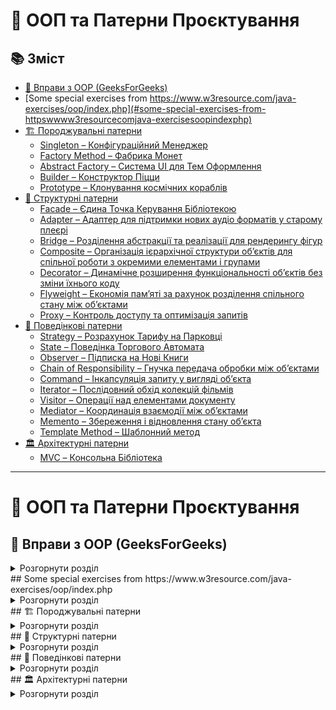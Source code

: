 # 🚀 ООП та Патерни Проєктування
## 📚 Зміст

- [🎯 Вправи з OOP (GeeksForGeeks)](#-вправи-з-oop-geeksforgeeks)
- [Some special exercises from https://www.w3resource.com/java-exercises/oop/index.php](#some-special-exercises-from-httpswwww3resourcecomjava-exercisesoopindexphp)
- [🏗 Породжувальні патерни](#-породжувальні-патерни)
   - [Singleton – Конфігураційний Менеджер](#singleton--конфігураційний-менеджер)
   - [Factory Method – Фабрика Монет](#factory-method--фабрика-монет)
   - [Abstract Factory – Система UI для Тем Оформлення](#abstract-factory--система-ui-для-тем-оформлення)
   - [Builder – Конструктор Піцци](#builder--конструктор-піцци)
   - [Prototype – Клонування космічних кораблів](#prototype--клонування-космічних-кораблів)
- [🧱 Структурні патерни](#-структурні-патерни)
   - [Facade – Єдина Точка Керування Бібліотекою](#facade--єдина-точка-керування-бібліотекою)
   - [Adapter – Адаптер для підтримки нових аудіо форматів у старому плеєрі](#adapter--адаптер-для-підтримки-нових-аудіо-форматів-у-старому-плеєрі)
   - [Bridge – Розділення абстракції та реалізації для рендерингу фігур](#bridge--розділення-абстракції-та-реалізації-для-рендерингу-фігур)
   - [Composite – Організація ієрархічної структури об’єктів для спільної роботи з окремими елементами і групами](#composite--організація-ієрархічної-структури-обєктів-для-спільної-роботи-з-окремими-елементами-і-групами)
   - [Decorator – Динамічне розширення функціональності об’єктів без зміни їхнього коду](#decorator--динамічне-розширення-функціональності-обєктів-без-зміни-їхнього-коду)
   - [Flyweight – Економія пам’яті за рахунок розділення спільного стану між об’єктами](#flyweight--економія-памяті-за-рахунок-розділення-спільного-стану-між-обєктами)
   - [Proxy – Контроль доступу та оптимізація запитів](#proxy--контроль-доступу-та-оптимізація-запитів)
- [🤝 Поведінкові патерни](#-поведінкові-патерни)
   - [Strategy – Розрахунок Тарифу на Парковці](#strategy--розрахунок-тарифу-на-парковці)
   - [State – Поведінка Торгового Автомата](#state--поведінка-торгового-автомата)
   - [Observer – Підписка на Нові Книги](#observer--підписка-на-нові-книги)
   - [Chain of Responsibility – Гнучка передача обробки між об’єктами](#chain-of-responsibility--гнучка-передача-обробки-між-обєктами)
   - [Command – Інкапсуляція запиту у вигляді об’єкта](#command--інкапсуляція-запиту-у-вигляді-обєкта)
   - [Iterator – Послідовний обхід колекцій фільмів](#iterator--послідовний-обхід-колекцій-фільмів)
   - [Visitor – Операції над елементами документу](#visitor--операції-над-елементами-документу)
   - [Mediator – Координація взаємодії між об’єктами](#mediator--координація-взаємодії-між-обєктами)
   - [Memento – Збереження і відновлення стану об’єкта](#memento--збереження-і-відновлення-стану-обєкта)
   - [Template Method – Шаблонний метод](#template-method--шаблонний-метод)
- [🏛 Архітектурні патерни](#-архітектурні-патерни)
   - [MVC – Консольна Бібліотека](#mvc--консольна-бібліотека)

---

# 🚀 ООП та Патерни Проєктування
## 🎯 Вправи з OOP (GeeksForGeeks)
<details>
## Some special exercises from https://www.geeksforgeeks.org/java/java-oop-exercises/ 
  <summary>Розгорнути розділ</summary>

1. Create a class MessagePrinter with a method printMessage(String name) which prints the message "hello <name>".
2. Create a class Calculator with the following methods:  
   calculateSum(int number1, int number2) to calculate the sum of two numbers.  
   calculateDifference(int number1, int number2) to calculate the difference between two numbers.
3. Create a class Employee with overloaded constructors to initialize employee details based on different combinations of arguments. Ensure the constructors support the creation of objects in various ways.
4. Create a class SeriesCalculator with a method calculateSum(int n) to calculate the sum of the first n numbers in the series 1 + 3 + 5 + 7 + .... Use the formula Sum = (n/2) * [2*a + (n-1)*d], where "a" is the first term and "d" is the common difference.
5. Create a class Biggest that contains a single-dimensional array as a data member and a method display() to find and display the largest element of the array.
6. Create a class Rectangle with attributes length and width, each defaulting to 1. The class should include set and get methods for both attributes, and a method to calculate the area of the rectangle.
7. Create a class Person with firstName and lastName as data members. Override the toString() method to return the full name of the person. Define constructors to take appropriate parameters.
8. Create a Student class with name, rollNo, and marks as attributes. Write a method to calculate the grade based on the marks and display the grade. Create multiple instances of the Student class and print their grades.
9. Write a program to accept three numbers and find the largest of the three using method overloading.
10. Write a program to accept a number and display its last digit in words using a method in a class.
11. Create a program that keeps track of the number of objects created and displays the count in a function called display().
12. Write a program to accept a student’s name and three marks. Calculate the total and average, and display the result using a class and object.
13. Create a class Car with attributes make, model, and year. The class should have a method displayDetails() that prints the details of the car. Include a constructor to initialize these attributes. Create an instance of the Car class and display its details.
14. Create a class BankAccount with members AcctNo, balance, and AcctType. Implement the following operations:
   - Deposit an amount of 10,000.
   - Withdraw an amount of 5,000.
   - Display account details.
15. Create a program to accept three numbers and find the largest and second largest numbers using object-oriented principles.
16. Write a program to store N elements in an array of integers. Display the elements, then accept a number to search for. Display whether the number is found using a linear search method within a class.
17. Create a class Employee with members empNo, name, department, and salary. In main, create a reference variable of type Employee, allocate memory for the Employee object using the new operator, and initialize the data members using command line arguments. Display the data members.
18. Create an Employee class with members empNo, name, department, and salary. Use a one-dimensional array of Employee objects (size 10) to read the data for 5 employees from command line arguments. Display the data and determine which employee has the highest salary.
19. Create a class called AlphabetChecker with a method checkVowelOrConsonant(char letter). The method should accept a character (alphabet) and determine if it is a vowel (a, e, i, o, u) or a consonant. The program should display an appropriate message based on the input letter. Ensure the method handles both uppercase and lowercase letters.
20. Create a class Book with data members Title, Author, Cost, and noOfBooks. Implement a function to display information about the book. Also:  
    Create 3 instances of the Book class and initialize the data members.  
    Accept a title and noOfBooks from the user. Check if the book exists and if sufficient copies are available. If so, calculate and display the total cost.
21. Create a class Employee with overloaded constructors to initialize employee details based on different combinations of arguments. Test method overloading in a class by creating methods with the same name but different parameter types, return types, or parameter orders, and identify which can coexist.
22. Create a class Store with attributes StoreID, StoreName, ProductList, and Revenue. Implement methods to add a product to the list, calculate total revenue, and display store information.
23. Write a program to perform matrix addition using classes and objects, and display the result.
24. Create an abstract class Shape with abstract methods calculateArea() and calculatePerimeter(). Then, implement two subclasses Rectangle and Circle. The Rectangle class should have attributes for length and width, and the Circle class should have an attribute for radius. Both subclasses should implement the abstract methods to calculate the area and perimeter. Write a program to create instances of both classes, set their attributes, and display their area and perimeter.
25. Create a class Customer with name, address, and phone as attributes. Implement polymorphism by overriding methods in a subclass VIPCustomer to apply discounts for VIP customers.

</details>
## Some special exercises from https://www.w3resource.com/java-exercises/oop/index.php
<details>
  <summary>Розгорнути розділ</summary>

1. Write a Java program to create a class called "BankAccount" with attributes for account number, account holder's name, and balance. Include methods for depositing and withdrawing money, as well as checking the balance. Create a subclass called "SavingsAccount" that adds an interest rate attribute and a method to apply interest.
2. Write a Java program to create a class called "Vehicle" with attributes for make, model, and year. Create subclasses "Car" and "Truck" that add specific attributes like trunk size for cars and payload capacity for trucks. Implement a method to display vehicle details in each subclass.
3. Write a Java program to create a class called "Customer" with attributes for name, email, and purchase history. Implement methods to add purchases to the history and calculate total expenditure. Create a subclass "LoyalCustomer" that adds a discount rate attribute and a method to apply the discount.
4. Write a Java program to create a class called "Course" with attributes for course name, instructor, and credits. Create a subclass "OnlineCourse" that adds attributes for platform and duration. Implement methods to display course details and check if the course is eligible for a certificate based on duration.
5.  Write a Java program to create a class called "ElectronicsProduct" with attributes for product ID, name, and price. Implement methods to apply a discount and calculate the final price. Create a subclass " WashingMachine" that adds a warranty period attribute and a method to extend the warranty.
6. Write a Java program to create a class called "Building" with attributes for address, number of floors, and total area. Create subclasses "ResidentialBuilding" and "CommercialBuilding" that add specific attributes like number of apartments for residential and office space for commercial buildings. Implement a method to calculate the total rent for each subclass.
7. Write a Java program to create a class called "Event" with attributes for event name, date, and location. Create subclasses "Seminar" and "MusicalPerformance" that add specific attributes like number of speakers for seminars and performer list for concerts. Implement methods to display event details and check for conflicts in the event schedule.
8. Write a Java program to create a class called "CustomerOrder" with attributes for order ID, customer, and order date. Create a subclass "OnlineOrder" that adds attributes for delivery address and tracking number. Implement methods to calculate delivery time based on the address and update the tracking status.
9. Write a Java program to create a class called "Reservation" with attributes for reservation ID, customer name, and date. Create subclasses "ResortReservation" and "RailwayReservation" that add specific attributes like room number for hotels and seat number for flights. Implement methods to check reservation status and modify reservation details.
10. Write a Java program to create a class called "Pet" with attributes for name, species, and age. Create subclasses "Dog" and "Bird" that add specific attributes like favorite toy for dogs and wing span for birds. Implement methods to display pet details and calculate the pet's age in human years.
11. Write a Java program to create a class called "GymMembership" with attributes for member name, membership type, and duration. Create a subclass "PremiumMembership" that adds attributes for personal trainer availability and spa access. Implement methods to calculate membership fees and check for special offers based on membership type.

# Патерни Проєктування (OOD)

---

</details>
## 🏗 Породжувальні патерни
<details>
  <summary>Розгорнути розділ</summary>

---

### Singleton – Конфігураційний Менеджер

#### Завдання
Реалізуй клас `ConfigurationManager`, який:
1. Зберігає конфіг-параметри в `Map<String, String>`
2. Дозволяє зчитувати та змінювати параметри
3. Повинен мати лише один екземпляр (Singleton) у всій програмі
4. Гарантує централізовану конфігурацію, що не дублюється

#### Питання для рефлексії
1. Коли в реальних програмах використовується Singleton?
2. Чи має цей підхід мінуси у тестуванні або багатопоточності?
3. Чим він кращий за static-методи?
4. Яка UML-структура цього патерну?
5. У яких ситуаціях Singleton може нашкодити?



### Factory Method – Фабрика Монет

#### Завдання
1. Створи інтерфейс `Coin`
2. Створи реалізації:
   - `Penny`
   - `Nickel`
   - `Dime`
   - `Quarter`
3. Створи `CoinFactory`, яка приймає номінал і повертає відповідну монету
4. Клієнт не повинен знати, який клас створюється
5. Це дозволяє легко додавати нові монети

#### Питання для рефлексії
1. У чому перевага Factory над прямим викликом `new`?
2. Як виглядає UML-структура цього патерну?
3. Чи легко масштабувати таку фабрику?
4. Коли Factory Method не варто використовувати?



### Abstract Factory – Система UI для Тем Оформлення

#### Завдання
Створи програму, яка підтримує декілька стилів оформлення інтерфейсу (наприклад: Windows, MacOS, Italy).  
Кожний стиль повинен мати **сімейство компонентів** (кнопка, чекбокс), які виглядають відповідно до обраної теми.

#### Кроки виконання
1. Створи інтерфейси для продуктів:
   - `Button` (метод `render()` – відображення кнопки)
   - `Checkbox` (метод `render()` – відображення чекбоксу)
2. Створи реалізації продуктів для кожної теми оформлення:
   - **Windows**: `WindowsButton`, `WindowsCheckbox`
   - **MacOS**: `MacButton`, `MacCheckbox`
   - **Italy**: `ItalyButton`, `ItalyCheckbox` (унікальний стиль)
3. Створи **абстрактну фабрику** `GUIFactory` з методами:
   - `Button createButton()`
   - `Checkbox createCheckbox()`
4. Створи **конкретні фабрики** для кожної теми:
   - `WindowsFactory`
   - `MacFactory`
   - `ItalyFactory`
5. Створи клас `Application`, який приймає `GUIFactory`, створює елементи і відображає їх через `renderUI()`.
6. Реалізуй вибір теми оформлення через консоль (`Scanner`).



### Builder – Конструктор Піцци

#### Завдання
Реалізуй систему для створення піци з різними інгредієнтами та параметрами, використовуючи патерн Builder.

#### Кроки виконання
1. Створи клас `Pizza`, який має такі поля:
   - `size` (наприклад, маленька, середня, велика)
   - `cheese` (boolean — чи є сир)
   - `pepperoni` (boolean)
   - `bacon` (boolean)
   - інші інгредієнти на вибір
2. Створи інтерфейс `PizzaBuilder` з методами для встановлення кожного параметра, наприклад:
   - `PizzaBuilder setSize(String size)`
   - `PizzaBuilder addCheese()`
   - `PizzaBuilder addPepperoni()`
   - `PizzaBuilder addBacon()`
   - `Pizza build()` — повертає готову піцу
3. Створи конкретного билдера `ConcretePizzaBuilder`, який реалізує `PizzaBuilder` і зберігає внутрішній об’єкт `Pizza`, який поступово збирається
4. Створи клас `Director`, який має методи для створення стандартних варіантів піци (наприклад, `buildVegetarianPizza()`, `buildMeatLoversPizza()`) використовуючи билдера
5. У клієнтському коді використай `Director` і `ConcretePizzaBuilder` для створення різних піц

#### Питання для рефлексії
1. Чому Builder краще, ніж конструктор з великою кількістю параметрів?
2. Як можна змінити внутрішню реалізацію будівельника, не змінюючи клієнтський код?
3. Яка UML-структура патерну Builder?
4. В яких випадках застосування Builder – зайве ускладнення?

### Prototype – Клонування космічних кораблів

#### Завдання
Реалізуй систему для створення та клонування різних типів космічних кораблів, використовуючи патерн Prototype.  
Мета – навчитися працювати з конструктором копіювання у базовому класі та підкласах, а також забезпечити повне незалежне клонування (deep copy при необхідності).

#### Кроки виконання
1. Створи абстрактний клас `SpaceShip`, який має такі поля:
   - `name` (String — назва корабля)
   - `speed` (int — максимальна швидкість у км/с)
   - `fuelCapacity` (int — ємність бака з паливом)
   - `color` (String — колір корпусу)
   - абстрактний метод `SpaceShip clone()`
   - конструктор копіювання `SpaceShip(SpaceShip target)` для копіювання даних з іншого об’єкта
2. Створи підклас `BattleShip`, який додатково має:
   - `weaponCount` (int — кількість гармат)
   - `shieldStrength` (int — міцність щита)
   - конструктор копіювання `BattleShip(BattleShip target)`
   - перевизначений метод `clone()`, який повертає `new BattleShip(this)`
3. Створи підклас `CargoShip`, який додатково має:
   - `cargoCapacity` (int — вантажопідйомність у тоннах)
   - `hasRefrigeration` (boolean — наявність холодильних камер)
   - конструктор копіювання `CargoShip(CargoShip target)`
   - перевизначений метод `clone()`, який повертає `new CargoShip(this)`
4. Створи клас `FleetRegistry`, який:
   - зберігає набір базових кораблів-прототипів у `Map<String, SpaceShip>`
   - має метод `SpaceShip get(String key)`, який повертає клон потрібного корабля
5. У клієнтському коді (`Application`):
   - створи базові об’єкти `BattleShip` та `CargoShip` і додай їх у `FleetRegistry`
   - створи кілька клонів з реєстру, зміни їм характеристики
   - переконайся, що зміни у клонах не впливають на оригінали

#### Питання для рефлексії
1. Навіщо Prototype з конструктором копіювання, якщо можна створити новий об’єкт через `new`?
2. Як зміниться реалізація, якщо у кораблів з’явиться складний об’єкт (наприклад, `Engine`), який теж потрібно клонувати?
3. Чому метод `clone()` у підкласах повертає конкретний тип, а не `SpaceShip`?
4. Як перевірити, що зміни у клонах не впливають на оригінали?
5. Яка UML-структура патерну Prototype?

---

</details>
## 🧱 Структурні патерни
<details>
  <summary>Розгорнути розділ</summary>

---

### Facade – Єдина Точка Керування Бібліотекою

#### Завдання
Реалізуй клас `LibraryFacade`, який:
- Знаходить книгу
- Бронює її
- Сповіщає користувача

Використовуй підсистеми:
- `BookInventory`
- `ReservationService`
- `NotificationService`

Клієнт взаємодіє лише з `LibraryFacade`, який приховує складність.

#### Питання для рефлексії
1. Чим Facade відрізняється від Controller?
2. Яка UML-структура патерну Facade?
3. У яких випадках його використання корисне?
4. Коли цей підхід додає зайву складність?

### Adapter – Адаптер для підтримки нових аудіо форматів у старому плеєрі

#### Завдання
Реалізуй систему, яка дозволить старому аудіо плеєру відтворювати різні формати аудіо файлів (MP3, VLC, MP4), використовуючи патерн Adapter.

#### Кроки виконання
1. Створи інтерфейс `AudioPlayer` з методом:
   - `void play(String audioType, String fileName)` — `audioType` — тип аудіо формату, який передається у вигляді рядка, наприклад: `"mp3"`, `"vlc"`, `"mp4"`.
2. Реалізуй клас `OldAudioPlayer`, який підтримує лише формат `"mp3"`:
   - Якщо метод `play` отримує `"mp3"`, він відтворює файл.
   - Для інших форматів виводить повідомлення, що формат не підтримується.
3. Створи інтерфейс `AdvancedAudioPlayer` з методами:
   - `void playVlc(String fileName)`
   - `void playMp4(String fileName)`
4. Реалізуй класи `VlcPlayer` і `Mp4Player`, які реалізують `AdvancedAudioPlayer` і відтворюють відповідні формати.
5. Створи клас `AudioPlayerAdapter`, який реалізує інтерфейс `AudioPlayer`:
   - В залежності від `audioType` у методі `play` викликає відповідний метод класів `VlcPlayer` або `Mp4Player`.
6. Змініть `OldAudioPlayer`, щоб при отриманні форматів `"vlc"` або `"mp4"` він використовував `AudioPlayerAdapter` для відтворення цих файлів.
7. У клієнтському коді продемонструй, як `OldAudioPlayer` відтворює файли форматів `"mp3"`, `"vlc"` і `"mp4"`.

#### Питання для рефлексії
1. Чому старий плеєр не підтримує нові формати без використання адаптера?
2. Як Adapter допомагає зберегти існуючий код плеєра незмінним?
3. Які переваги використання рядка `audioType` для визначення формату?
4. Чи можна додати підтримку інших форматів без зміни клієнтського коду?
5. Які альтернативи патерну Adapter у подібних ситуаціях?

### Bridge – Розділення абстракції та реалізації для рендерингу фігур

#### Завдання
Реалізуй систему для відображення геометричних фігур (наприклад, коло та квадрат), яка дозволяє змінювати спосіб рендерингу (2D або 3D) без зміни коду самих фігур, використовуючи патерн Bridge.

#### Кроки виконання
1. Створи інтерфейс `Renderer` з методами:
   - `void renderCircle(float radius)`
   - `void renderSquare(float side)`

2. Реалізуй два класи, які реалізують `Renderer`:
   - `TwoDRenderer` — відображає фігури у 2D стилі (виводить повідомлення з даними фігури та інформацією, що це 2D рендер).
   - `ThreeDRenderer` — відображає фігури у 3D стилі.

3. Створи абстрактний клас `Shape`, який зберігатиме посилання на об’єкт `Renderer` і матиме метод:
   - `abstract void draw()` — відображає фігуру за допомогою наданого рендерера.

4. Реалізуй два класи-форми, що наслідують `Shape`:
   - `Circle` — зберігає радіус та реалізує метод `draw()`.
   - `Square` — зберігає довжину сторони та реалізує метод `draw()`.

5. У клієнтському коді продемонструй:
   - Створення фігур з 2D рендерером та 3D рендерером.
   - Виклик методу `draw()` для кожної фігури, показуючи, що рендер можна змінювати незалежно від класу фігури.

#### Питання для рефлексії
1. Як патерн Bridge дозволяє змінювати спосіб рендерингу без зміни коду класів фігур?
2. Чим Bridge відрізняється від Adapter у цьому випадку?
3. Які переваги використання інтерфейсу `Renderer`?
4. Чи можна додати новий тип фігури або рендерера без зміни існуючого коду?
5. У яких ще сферах можна використати патерн Bridge?

### Composite – Організація ієрархічної структури об’єктів для спільної роботи з окремими елементами і групами

#### Завдання
Реалізуй систему, яка дозволяє працювати зі складними ієрархіями об’єктів, де окремі елементи (листя) і групи елементів (композити) мають однаковий інтерфейс і можуть оброблятися однаково, використовуючи патерн Composite.

#### Кроки виконання
1. Створи інтерфейс `Component` з методами:
   - `void showDetails()` — виводить інформацію про компонент.
   - Можна додати інші методи, які логічні для об’єктів і груп (наприклад, `getPrice()`, `add(Component c)`, `remove(Component c)` для композитів).

2. Реалізуй клас `Leaf`, який представляє простий елемент:
   - Має своє унікальне ім’я або властивості.
   - Реалізує методи інтерфейсу `Component`.

3. Реалізуй клас `Composite`, який представляє групу компонентів:
   - Має колекцію `List<Component>`.
   - Реалізує методи додавання, видалення ітерації по підкомпонентах.
   - Метод `showDetails()` виводить інформацію про себе і рекурсивно викликає `showDetails()` для всіх дочірніх компонентів.

4. У клієнтському коді створюй складну ієрархію:
   - Створи окремі листя (наприклад, товари).
   - Створи композити (наприклад, категорії товарів), які можуть містити листя або інші композити.
   - Використовуй єдиний інтерфейс для обходу всієї структури і виводу інформації.

#### Питання для рефлексії
1. Яку проблему допомагає вирішити патерн Composite?
2. Як патерн дозволяє працювати однаково з окремими об’єктами і групами об’єктів?
3. Які переваги надає використання єдиного інтерфейсу для листя і композитів?
4. Чи можна додати нові типи компонентів без зміни клієнтського коду?
5. У яких сферах або проєктах Composite буде особливо корисним?

### Decorator – Динамічне розширення функціональності об’єктів без зміни їхнього коду

#### Завдання
Реалізуй систему обробки текстових повідомлень для чату, де базове повідомлення можна доповнювати різними поведінками (наприклад, форматування, маркування часу, фільтрація) без зміни початкового класу. Використай патерн Decorator, щоб мати можливість динамічно комбінувати декоратори та застосовувати їх у довільному порядку.

#### Кроки виконання
1. Створи інтерфейс `Message` з методом:
   - `String getContent()` — повертає поточний вміст повідомлення.

2. Реалізуй клас `PlainMessage`, який представляє базове повідомлення:
   - Приймає текст у конструкторі.
   - Повертає текст без змін у `getContent()`.

3. Створи абстрактний клас `MessageDecorator`, який реалізує `Message`:
   - Містить посилання на інший об’єкт `Message` (який декорується).
   - Делегує виклик `getContent()` вкладеному об’єкту.
   - Слугує базою для конкретних декораторів.

4. Реалізуй щонайменше три конкретні декоратори:
   - `TimestampDecorator` — додає на початок рядка позначку часу у форматі `YYYY-MM-DDTHH:mm:ss` і пробіл перед оригінальним текстом.
   - `UppercaseDecorator` — перетворює вміст повідомлення у верхній регістр.
   - `CensorVowelsDecorator` — замінює всі голосні літери (`a, e, i, o, u, A, E, I, O, U`, а також `а, е, є, и, і, ї, о, у, ю, я, А, Е, Є, И, І, Ї, О, У, Ю, Я`) на символ `'*'`.

5. Перевір комбінації декораторів у клієнтському коді:
   - Створи базове повідомлення з текстом, наприклад: `Hello, Decorator!`.
   - Застосуй декоратори в різному порядку та виведи результати:
      - Лише `PlainMessage` → очікується оригінальний текст.
      - `UppercaseDecorator(PlainMessage)` → текст у верхньому регістрі.
      - `CensorVowelsDecorator(PlainMessage)` → замінені голосні.
      - `TimestampDecorator(CensorVowelsDecorator(UppercaseDecorator(PlainMessage)))` → ілюстрація роботи ланцюжка (порядок має впливати на результат).

6. Додай клас `Demo` (клієнтський код):
   - Створює кілька варіацій ланцюжків декораторів.
   - Виводить у консоль результати кожної варіації з підписами, щоб було видно відмінності між порядком застосування декораторів.

7. Забезпеч тестованість:
   - Для кожного декоратора наведи по 1–2 приклади вхідних рядків і очікуваних результатів (можна у вигляді коментарів або простих перевірок у `main`).
   - Переконайся, що декоратори не змінюють стан базового `PlainMessage`, а працюють лише з результатом `getContent()` вкладеного об’єкта.

#### Питання для рефлексії
1. Яку проблему вирішує патерн Decorator у порівнянні з наслідуванням?
2. Чому порядок застосування декораторів має значення та як це впливає на кінцевий результат?
3. Як за допомогою абстрактного декоратора спрощується додавання нових видів обробки?
4. Чим небезпечне надмірне ускладнення ланцюжків декораторів і як його уникнути?
5. Які ще декоратори можна додати до цієї системи (наприклад, обрізання пробілів, додавання підпису користувача, екранування спецсимволів) і як їх комбінувати?

### Flyweight – Економія пам’яті за рахунок розділення спільного стану між об’єктами

#### Завдання
Реалізуй систему відображення дерев у 2D-грі, де кожне дерево має унікальні координати, висоту та сезон, але всі дерева одного типу (наприклад, «дуб», «сосна») ділять між собою однакові важкі дані — текстуру та модель. Використай патерн Flyweight, щоб уникнути дублювання важкої інформації та зменшити використання пам’яті.

#### Кроки виконання
1. Створи інтерфейс `TreeType` з методом:
   - `void draw(int x, int y, String season)` — малює дерево на заданих координатах з урахуванням сезону.

2. Реалізуй клас `ConcreteTreeType`, який представляє тип дерева:
   - Зберігає **intrinsic** стан: текстуру (`texture`) та модель (`model`).
   - Ініціалізується через конструктор.
   - У методі `draw(...)` використовує intrinsic-дані та параметри з виклику (extrinsic).

3. Створи клас `TreeFactory` (фабрика flyweight-об’єктів):
   - Містить мапу для зберігання створених `ConcreteTreeType` (ключ — комбінація текстури та моделі).
   - Метод `getTreeType(String texture, String model)`:
      - Якщо об’єкт з таким ключем уже є в мапі — повертає його.
      - Якщо ні — створює новий `ConcreteTreeType`, зберігає в мапі та повертає.

4. Створи клас `Tree`:
   - Зберігає **extrinsic** стан: координати (`x`, `y`), сезон (`season`).
   - Має посилання на об’єкт `TreeType` (агрегація).
   - Метод `draw()` викликає метод `draw(...)` у свого `TreeType`, передаючи extrinsic.

5. Створи клас `Forest` (ліс):
   - Містить список дерев (`List<Tree>`).
   - Метод `plantTree(int x, int y, String season, String texture, String model)`:
      - Використовує `TreeFactory` для отримання `TreeType`.
      - Створює новий `Tree` з extrinsic станом і додає в список.
   - Метод `draw()` проходить по списку дерев і викликає `draw()` для кожного.

6. Додай клас `Demo` (клієнтський код):
   - Створює об’єкт `Forest`.
   - Засаджує його великою кількістю дерев, використовуючи повторювані типи (`texture` + `model`).
   - Виводить у консоль кількість створених унікальних `TreeType` та кількість посаджених дерев.
   - Для наочності можеш вивести хеш-коди або інші ідентифікатори flyweight-об’єктів, щоб підтвердити їх повторне використання.

7. Перевір тестовий сценарій:
   - Посади, наприклад, 1 000 000 дерев, але з 3-ма унікальними типами.
   - Переконайся, що кількість об’єктів `TreeType` у фабриці дорівнює 3.
   - Заміряй використання пам’яті до і після (опціонально).

#### Питання для рефлексії
1. Що таке intrinsic та extrinsic стан і як вони розподілені в цій системі?
2. Чому клієнт (`Tree`) зберігає посилання на flyweight, а не сам intrinsic стан?
3. Як фабрика допомагає уникнути дублювання даних і яка її роль у життєвому циклі flyweight-об’єктів?
4. Чому у Flyweight частіше використовується агрегація, а не композиція між клієнтом та flyweight-об’єктом?
5. Які ще приклади з життя або інших програм можна реалізувати через Flyweight (наприклад, відображення символів у текстовому редакторі, кэшування іконок у UI)?

### Proxy – Контроль доступу та оптимізація запитів

#### Завдання
Реалізуй систему завантаження документів у компанії. Уяви, що документи зберігаються у важкому віддаленому сховищі (наприклад, хмарний сервіс).  
Необхідно створити проксі, який:
- кешує вже завантажені документи;
- контролює права доступу (наприклад, лише менеджери можуть переглядати конфіденційні документи).

#### Кроки виконання
1. Створи інтерфейс `DocumentService` з методами:
   - `Document getDocument(String docId)` — повертає документ за його ідентифікатором.
   - `List<String> listDocuments()` — повертає список ідентифікаторів доступних документів.

2. Реалізуй клас `RemoteDocumentService`:
   - Імітує віддалений доступ до документів (можеш зробити затримку через `Thread.sleep()` для наочності).
   - Зберігає документи в `Map<String, Document>`.
   - Реалізує методи з інтерфейсу.

3. Створи клас `Document`:
   - Містить поля `id`, `title`, `content`.
   - Перевизнач метод `toString()`, щоб зручно відображати документ.

4. Реалізуй клас `DocumentProxy` (проксі):
   - Має посилання на `RemoteDocumentService`.
   - Зберігає кеш документів у `Map<String, Document>`.
   - При виклику `getDocument()`:
      - якщо документ є у кеші → повертає його з кеша;
      - якщо ні → завантажує з віддаленого сервісу, кладе у кеш і повертає.
   - Додай просту перевірку доступу:  
     якщо `role` користувача = `"manager"` → доступ до всіх документів;  
     якщо `"employee"` → доступ лише до публічних документів (наприклад, id починається з `"pub_"`).

5. Створи клас `ClientApp`:
   - Має метод `run(String role)`, який:
      - створює `DocumentProxy` з переданою роллю;
      - виводить список документів;
      - намагається завантажити кілька документів (один публічний і один конфіденційний);
      - викликає повторне завантаження того ж документа, щоб показати роботу кешу.

6. Створи клас `Demo`:
   - Запусти сценарій для ролей `"manager"` і `"employee"`.
   - Порівняй поведінку (для менеджера має показати всі документи, для працівника — обмеження доступу).
   - Переконайся, що повторне відкриття документа бере його з кеша.

#### Питання для рефлексії
1. У чому різниця між **Proxy** та **Decorator**? Чому тут використовується саме Proxy?
2. Які задачі виконує проксі у твоєму прикладі (оптимізація, контроль доступу)?
3. Чому ми кешуємо документи саме у проксі, а не у віддаленому сервісі?
4. Які ще реальні приклади можна реалізувати через Proxy (наприклад, віртуальна завантажка картинок у браузері, перевірка доступу до файлів у файловій системі)?
5. Як можна розширити приклад, щоб підтримати більше ролей або політику очищення кешу?

---

</details>
## 🤝 Поведінкові патерни
<details>
  <summary>Розгорнути розділ</summary>

---

### Strategy – Розрахунок Тарифу на Парковці

#### Завдання
1. Реалізуй інтерфейс `FareStrategy`
2. Створи реалізації:
   - `BaseFareStrategy` – 10₴/год
   - `WeekendFareStrategy` – 15₴/год
3. Реалізуй клас `FareCalculator`, який приймає стратегію та рахує ціну
4. Дозволь змінювати стратегію "на льоту"

#### Питання для рефлексії
1. Чому Strategy краще, ніж if-else?
2. Як би ти додав нову стратегію?
3. Яка UML-структура Strategy?
4. Коли цей патерн – зайве ускладнення?



### State – Поведінка Торгового Автомата

#### Завдання
1. Створи інтерфейс `VendingMachineState`:
   - `insertCoin()`
   - `selectItem()`
2. Створи класи станів:
   - `IdleState`
   - `HasMoneyState`
   - `DispensingState`
3. Клас `VendingMachine` тримає поточний стан і делегує виклики

#### Питання для рефлексії
1. Чим State відрізняється від Strategy?
2. Як виглядає UML-подання цього патерну?
3. Коли цей патерн буде надто складним?
4. Чи можна реалізувати через `switch` або `enum`?



### Observer – Підписка на Нові Книги

#### Завдання
1. Створи інтерфейс `Observer` (наприклад, `LibraryUser`)
2. Створи клас `BookPublisher`, який:
   - Зберігає список підписників
   - Сповіщає їх про нові книги
3. Користувачі можуть підписуватися/відписуватись
4. При появі нової книги всі отримують повідомлення

#### Питання для рефлексії
1. Як виглядає UML-структура патерну Observer?
2. Де він використовується у реальних фреймворках (JavaFX, Spring)?
3. Переваги та недоліки?
4. Коли краще не використовувати Observer?

### Chain of Responsibility – Гнучка передача обробки між об’єктами

#### Завдання
Реалізуй систему перевірки замовлення в інтернет-магазині.  
Уяви, що перед відправкою замовлення потрібно пройти кілька перевірок:
- чи зареєстрований користувач;
- чи є достатньо товарів на складі;
- чи сплачено замовлення;
- чи не перевищено ліміт вартості для безкоштовної доставки.

Кожна перевірка має виконуватися у власному обробнику, а ланцюжок обробників формується динамічно.  
Використай патерн **Chain of Responsibility**, щоб можна було легко додавати або прибирати перевірки без зміни клієнтського коду.

#### Кроки виконання
1. Створи клас `Order` з полями:
   - `String userId`
   - `boolean isPaid`
   - `int quantity`
   - `double totalPrice`
   - конструктор і гетери.

2. Створи абстрактний клас `OrderHandler`:
   - Містить посилання на наступний обробник (`next`).
   - Метод `setNext(OrderHandler next)` для побудови ланцюга.
   - Метод `handle(Order order)`:
      - Виконує перевірку (реалізується в нащадках).
      - Якщо перевірка пройдена і є наступний обробник → передає обробку далі.
      - Якщо перевірка не пройдена → завершує ланцюг і повідомляє про помилку.

3. Реалізуй щонайменше чотири конкретні обробники:
   - `UserValidationHandler` — перевіряє, що `userId` не порожній.
   - `StockValidationHandler` — перевіряє, що `quantity > 0`.
   - `PaymentValidationHandler` — перевіряє, що `isPaid = true`.
   - `DeliveryLimitHandler` — перевіряє, що `totalPrice >= 50` (наприклад, для безкоштовної доставки).

4. Створи клас `OrderProcessor`:
   - Має метод `process(Order order, OrderHandler chain)`.
   - Запускає обробку замовлення через початковий обробник у ланцюзі.
   - Виводить повідомлення у консоль про результат (успішно чи ні).

5. Створи клас `Demo` (клієнтський код):
   - Створи кілька різних замовлень:
      - некоректне (без користувача);
      - неоплачене;
      - з кількістю `0`;
      - валідне замовлення з оплатою і достатньою сумою.
   - Побудуй ланцюг із усіх перевірок:
     ```java
     OrderHandler chain = new UserValidationHandler()
         .setNext(new StockValidationHandler()
         .setNext(new PaymentValidationHandler()
         .setNext(new DeliveryLimitHandler())));
     ```
   - Пропусти замовлення через ланцюг і виведи результати.

#### Питання для рефлексії
1. У чому перевага Chain of Responsibility порівняно з умовними конструкціями `if-else`?
2. Що відбувається, якщо в середині ланцюга одна з перевірок провалюється?
3. Як можна змінити порядок обробників і що це дасть?
4. Як додати нову перевірку без зміни існуючих класів?
5. Які реальні системи використовують цей патерн (наприклад, обробка HTTP-запитів, логування, middleware у фреймворках)?

### Command – Інкапсуляція запиту у вигляді об’єкта

#### Завдання
Реалізуй систему керування текстовим редактором, яка підтримує виконання, скасування (Undo) та повтор (Redo) команд.  
Уяви, що в редакторі є такі базові дії:
- написання тексту;
- видалення тексту;
- копіювання та вставка;
- зміна регістру тексту (до верхнього/нижнього).

Кожна дія повинна бути оформлена у вигляді окремої команди, яку можна виконати, відкотити та при потребі повторити.

#### Кроки виконання
1. Створи клас `Editor` (Receiver), який містить:
   - поле `StringBuilder text` (поточний текст);
   - методи для виконання дій: `append(String str)`, `delete(int start, int end)`, `copy(int start, int end)`, `paste(int position)`, `toUpperCase(int start, int end)`, `toLowerCase(int start, int end)`;
   - поле `String clipboard` для збереження скопійованого тексту.

2. Створи інтерфейс `Command`:
   - метод `execute()` — виконує команду;
   - метод `undo()` — скасовує дію.

3. Реалізуй щонайменше п’ять конкретних команд:
   - `WriteCommand` — додає текст у кінець;
   - `DeleteCommand` — видаляє частину тексту;
   - `CopyCommand` — копіює виділений фрагмент у буфер (undo для копіювання не обов’язковий);
   - `PasteCommand` — вставляє текст із буфера у вказану позицію;
   - `ChangeCaseCommand` — змінює регістр тексту у вказаному діапазоні (з параметром `upper/lower`).

4. Створи клас `CommandHistory`:
   - Стек для збереження виконаних команд (для Undo);
   - Окремий стек для Redo (повтору скасованих команд).

5. Створи клас `EditorInvoker` (Invoker):
   - метод `executeCommand(Command cmd)` — виконує команду і додає її в історію;
   - метод `undo()` — відміняє останню команду;
   - метод `redo()` — повторює відмінену команду.

6. Створи клас `Demo` (клієнтський код):
   - продемонструй роботу з редактором: написання тексту, видалення, копіювання/вставки, зміни регістру;
   - виконай декілька команд і відмініть їх через `undo()`;
   - повтори скасовані команди через `redo()`;
   - виведи результат у консоль після кожної операції.

#### Питання для рефлексії
1. Яку перевагу дає інкапсуляція запиту в окремому об’єкті?
2. Чому Invoker не повинен знати деталей про те, як виконується команда?
3. Як реалізується Undo: через збереження знімку стану (Memento) чи через обернену операцію?
4. Як можна додати нову дію (наприклад, «замінити слово») без зміни існуючих класів?
5. У яких реальних програмах найчастіше зустрічається цей патерн (текстові редактори, графічні редактори, ігри)?

### Iterator – Послідовний обхід колекцій фільмів

#### Завдання
Реалізуй систему для перегляду колекцій фільмів у різних сервісах стрімінгу.  
Уяви, що у нас є два сервіси: `Netflix` та `Hulu`. Кожен сервіс має свій спосіб зберігання фільмів (масив, база даних тощо).  
Завдання — створити універсальний механізм обходу колекції фільмів, не розкриваючи внутрішню структуру кожного сервісу.

#### Кроки виконання

1. **Створи клас `Movie` (Element):**
   - поля: `String title`, `String genre`, `int year`;
   - конструктор та метод `toString()` для відображення інформації про фільм.

2. **Створи інтерфейс `MovieIterator` (Iterator):**
   - метод `boolean hasNext()` — перевіряє наявність наступного фільму;
   - метод `Movie getNext()` — повертає наступний фільм.

3. **Створи абстрактний клас або інтерфейс `StreamingService` (Aggregate):**
   - метод `MovieIterator createIterator(String genre)` — повертає ітератор для обходу фільмів певного жанру.

4. **Створи конкретні сервіси (ConcreteAggregate):**
   - `Netflix` та `Hulu`;
   - кожен має свій спосіб зберігання фільмів;
   - методи для отримання списку фільмів за жанром.

5. **Створи конкретні ітератори (ConcreteIterator):**
   - `NetflixIterator` та `HuluIterator`:
      - зберігають посилання на сервіс та список фільмів;
      - реалізують lazy load: фільм завантажується лише при виклику `getNext()`;
      - метод `hasNext()` перевіряє, чи є ще елементи;
      - метод `getNext()` повертає наступний фільм і підвантажує його при потребі.

6. **Створи клас `Demo` (клієнтський код):**
   - створює об’єкти `Netflix` та `Hulu`;
   - отримує ітератор через `createIterator("комедія")` або інший жанр;
   - обходить колекцію і виводить інформацію про кожний фільм у консоль.

#### Питання для рефлексії

1. Які переваги дає використання Iterator для обходу колекцій з різними структурами даних?
2. Чому клієнт не повинен знати внутрішню реалізацію зберігання фільмів?
3. У чому різниця між lazy loading та eager loading в ітераторах і коли що краще застосовувати?
4. Як додати новий сервіс стрімінгу, не змінюючи код клієнта?
5. У яких реальних програмах та системах часто використовується цей паттерн (медіа-сервіси, колекції файлів, бази даних)?

### Visitor – Операції над елементами документу

#### Завдання
Реалізуй систему для роботи з документами, яка дозволяє виконувати різні операції над елементами документу без зміни самих елементів.  
Уяви, що документ складається з різних елементів: `Text`, `Image`, `Table`.  
Завдання — реалізувати патерн Visitor, щоб додавати нові операції (наприклад, підрахунок слів, рендеринг у HTML, експорт у PDF) без зміни класів елементів.

#### Кроки виконання

1. Створи інтерфейс `DocumentElement` (Element):
   - метод `void accept(DocumentVisitor visitor)` — приймає відвідувача.

2. Створи конкретні елементи документу (ConcreteElement):
   - `Text` — поля: `String content`;
   - `Image` — поля: `String path`, `int width`, `int height`;
   - `Table` — поля: `int rows`, `int columns`;
   - кожен реалізує метод `accept(DocumentVisitor visitor)` і викликає відповідний метод у відвідувачі.

3. Створи інтерфейс `DocumentVisitor` (Visitor):
   - методи для відвідування кожного типу елементу:
      - `void visit(Text text)`;
      - `void visit(Image image)`;
      - `void visit(Table table)`.

4. Створи конкретних відвідувачів (ConcreteVisitor):
   - `WordCountVisitor` — підраховує кількість слів у тексті та таблицях;
   - `HtmlRenderVisitor` — генерує HTML-представлення документу;

5. Створи клас `Document` (ObjectStructure):
   - містить список елементів `List<DocumentElement>`;
   - метод `void accept(DocumentVisitor visitor)` обходить всі елементи та викликає `accept(visitor)` для кожного.

6. Створи клас `Demo` (клієнтський код):
   - створює документ із кількох елементів (`Text`, `Image`, `Table`);
   - створює відвідувачів (`WordCountVisitor`, `HtmlRenderVisitor`);
   - викликає `document.accept(visitor)` для кожного відвідувача;
   - виводить результати у консоль.

#### Питання для рефлексії

1. Чому патерн Visitor дозволяє додавати нові операції без зміни класів елементів?
2. Які обмеження є у Visitor (наприклад, важко додавати нові типи елементів)?
3. Як Visitor допомагає розділити логіку операцій та структуру даних?
4. У яких реальних системах часто використовується цей патерн (редактори документів, обробка AST, графи елементів)?
5. Які переваги та недоліки порівняно з простим додаванням методів у класи елементів?

### Mediator – Координація взаємодії між об’єктами

#### Завдання
Реалізуй систему чату, де користувачі можуть надсилати повідомлення один одному, але вони не взаємодіють напряму.  
Замість цього є **Посередник (Mediator)**, який керує передачею повідомлень між користувачами.  
Завдяки цьому користувачі не знають деталей один про одного, а лише взаємодіють із посередником.

#### Кроки виконання

1. Створи інтерфейс `ChatMediator` (Mediator):
   - методи:
      - `void sendMessage(String message, User sender)` — відправити повідомлення;
      - `void addUser(User user)` — додати користувача до чату.

2. Створи клас `ChatRoom` (ConcreteMediator):
   - зберігає список користувачів `List<User>`;
   - реалізує методи `sendMessage` та `addUser`;
   - при відправці повідомлення — розсилає його всім користувачам, окрім відправника.

3. Створи абстрактний клас `User` (Colleague):
   - поля: `String name`, `ChatMediator mediator`;
   - конструктор приймає `ChatMediator` і `name`;
   - методи:
      - `abstract void send(String message)` — відправити повідомлення через медіатор;
      - `abstract void receive(String message)` — отримати повідомлення.

4. Створи клас `ConcreteUser` (ConcreteColleague):
   - реалізує методи `send` та `receive`;
   - у `send` викликає `mediator.sendMessage(message, this)`;
   - у `receive` виводить повідомлення у консоль у форматі:  
     `User [name] отримав: message`.

5. Створи клас `Demo` (клієнтський код):
   - створює `ChatRoom` як медіатор;
   - створює кількох користувачів (`User user1 = new ConcreteUser(...);`);
   - додає користувачів у `ChatRoom` через `addUser`;
   - відправляє повідомлення від різних користувачів;
   - результати виводяться у консоль.


#### Питання для рефлексії

1. Чому патерн Mediator зменшує зв’язність між об’єктами?
2. У яких випадках варто використовувати Mediator, а коли краще напряму пов’язати об’єкти?
3. Які недоліки можуть з’явитися, якщо медіатор стає занадто складним (God Object)?
4. Де у реальних системах застосовується Mediator (GUI компоненти, чати, ігри)?
5. Як можна розширити систему (наприклад, зробити приватні повідомлення або історію чату)?

### Memento – Збереження і відновлення стану об’єкта

#### Завдання
Реалізуй систему текстового редактора, яка дозволяє скасовувати останні зміни (Undo).  
Для цього використай патерн **Memento**, щоб зберігати історію змін тексту без порушення інкапсуляції об’єкта.

#### Кроки виконання

1. Створи клас `TextEditor` (Originator):
   - поле: `String text`;
   - методи:
      - `void setText(String text)` — змінити текст;
      - `String getText()` — отримати поточний текст;
      - `Memento save()` — створити знімок поточного стану;
      - `void restore(Memento memento)` — відновити текст зі знімку.

2. Створи клас `Memento`:
   - приватно зберігає стан тексту (`String state`);
   - має конструктор і геттер;
   - доступ до стану має лише `TextEditor`.

3. Створи клас `History` (Caretaker):
   - зберігає список або стек знімків (`List<Memento>`);
   - методи:
      - `void saveState(Memento memento)` — додати знімок;
      - `Memento undo()` — повернути останній знімок.

4. Створи клас `Demo` (клієнтський код):
   - створює `TextEditor` і `History`;
   - змінює текст кілька разів, зберігає стан у `History`;
   - виконує кілька операцій `undo()` для відновлення попередніх версій тексту;
   - результати виводяться у консоль.


#### Питання для рефлексії

1. Чому важливо, що `Caretaker` не знає внутрішню структуру стану `Memento`?
2. Які системи у реальному житті використовують Memento (текстові редактори, ігри, IDE)?
3. У чому відмінність між збереженням усіх станів і використанням Memento лише для потрібних?
4. Які ризики можуть бути, якщо зберігати дуже багато знімків (наприклад, у пам’яті)?
5. Як можна розширити приклад (наприклад, додати Redo або зберігати кілька різних документів)?

### Template Method – Шаблонний метод

#### Завдання
Реалізуй систему приготування напоїв (наприклад, кави та чаю) за допомогою патерна **Template Method**.  
Шаблонний метод дозволяє визначити **скелет алгоритму** у базовому класі, а деталі реалізації залишити у підкласах.

#### Кроки виконання

1. Створи абстрактний клас `Beverage`:
   - метод `final void prepareRecipe()` — **шаблонний метод**, який описує послідовність кроків приготування:
      1. `boilWater()` — закип'ятити воду;
      2. `brew()` — заварити (реалізується у підкласах);
      3. `pourInCup()` — налити в чашку;
      4. `addCondiments()` — додати добавки (реалізується у підкласах).
   - абстрактні методи: `brew()`, `addCondiments()`.
   - конкретні методи: `boilWater()`, `pourInCup()` — реалізація спільна для всіх напоїв.

2. Створи клас `Tea` (підклас `Beverage`):
   - реалізує методи `brew()` та `addCondiments()` для чаю.

3. Створи клас `Coffee` (підклас `Beverage`):
   - реалізує методи `brew()` та `addCondiments()` для кави.

4. Створи клас `Demo` (клієнтський код):
   - створює об’єкти `Tea` та `Coffee`;
   - викликає метод `prepareRecipe()` для кожного напою;
   - результати виводяться у консоль, показуючи послідовність кроків приготування.

#### Питання для рефлексії

1. Чому шаблонний метод роблять `final` у базовому класі?
2. Які переваги дає виділення загальних кроків алгоритму у базовому класі?
3. У яких ситуаціях варто застосовувати Template Method у реальному житті (наприклад, при підготовці звітів, обробці даних, ігрові алгоритми)?
4. Чи можна використовувати Hook-методи для додаткової гнучкості? Як це зробити?
5. Які ризики виникають, якщо підкласи змінюють порядок кроків алгоритму?

---

</details>
## 🏛 Архітектурні патерни
<details>
  <summary>Розгорнути розділ</summary>

---

### MVC – Консольна Бібліотека

#### Завдання
Розділи логіку на 3 компоненти:
- **Model** – клас `Book`, дані користувача
- **View** – методи виводу в консоль
- **Controller** – обробка введення: додати/видалити/знайти

View не знає про модель напряму — лише через контролер.

#### Питання для рефлексії
1. Чому MVC корисний для підтримки коду?
2. Який UML-зв’язок між компонентами?
3. Чи є ризик, що Controller стане “збірною солянкою”?
4. Коли MVC – зайва абстракція?

---

